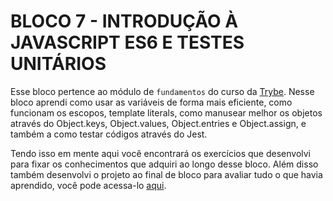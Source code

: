 # BLOCO 7 - INTRODUÇÃO À JAVASCRIPT ES6 E TESTES UNITÁRIOS

Esse bloco pertence ao módulo de `fundamentos` do curso da [Trybe](https://www.betrybe.com/). Nesse bloco aprendi como usar as variáveis de forma mais eficiente, como funcionam os escopos, template literals, como manusear melhor os objetos através do Object.keys, Object.values, Object.entries e Object.assign, e também a como testar códigos através do Jest.

Tendo isso em mente aqui você encontrará os exercí­cios que desenvolvi para fixar os conhecimentos que adquiri ao longo desse bloco. Além disso também desenvolvi o projeto ao final de bloco para avaliar tudo o que havia aprendido, você pode acessa-lo [aqui](https://github.com/FabioSC05/Bloco-07-JS-Unit-Tests).
